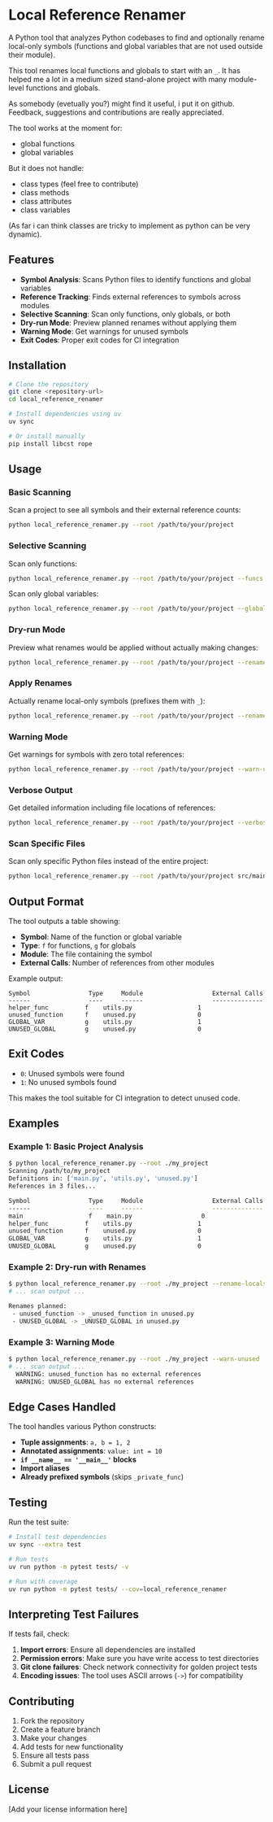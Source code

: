 # Local Reference Renamer

A Python tool that analyzes Python codebases to find and optionally rename local-only symbols (functions and global variables that are not used outside their module).

This tool renames local functions and globals to start with an `_`.
It has helped me a lot in a medium sized stand-alone project with many module-level functions and globals.

As somebody (evetually you?) might find it useful, i put it on github.
Feedback, suggestions and contributions are really appreciated.

The tool works at the moment for:
- global functions
- global variables

But it does not handle:
- class types (feel free to contribute)
- class methods
- class attributes
- class variables

(As far i can think classes are tricky to implement as python can be very dynamic).

## Features

- **Symbol Analysis**: Scans Python files to identify functions and global variables
- **Reference Tracking**: Finds external references to symbols across modules
- **Selective Scanning**: Scan only functions, only globals, or both
- **Dry-run Mode**: Preview planned renames without applying them
- **Warning Mode**: Get warnings for unused symbols
- **Exit Codes**: Proper exit codes for CI integration

## Installation

```bash
# Clone the repository
git clone <repository-url>
cd local_reference_renamer

# Install dependencies using uv
uv sync

# Or install manually
pip install libcst rope
```

## Usage

### Basic Scanning

Scan a project to see all symbols and their external reference counts:

```bash
python local_reference_renamer.py --root /path/to/your/project
```

### Selective Scanning

Scan only functions:
```bash
python local_reference_renamer.py --root /path/to/your/project --funcs
```

Scan only global variables:
```bash
python local_reference_renamer.py --root /path/to/your/project --globals
```

### Dry-run Mode

Preview what renames would be applied without actually making changes:

```bash
python local_reference_renamer.py --root /path/to/your/project --rename-locals --dry-run
```

### Apply Renames

Actually rename local-only symbols (prefixes them with `_`):

```bash
python local_reference_renamer.py --root /path/to/your/project --rename-locals
```

### Warning Mode

Get warnings for symbols with zero total references:

```bash
python local_reference_renamer.py --root /path/to/your/project --warn-unused
```

### Verbose Output

Get detailed information including file locations of references:

```bash
python local_reference_renamer.py --root /path/to/your/project --verbose
```

### Scan Specific Files

Scan only specific Python files instead of the entire project:

```bash
python local_reference_renamer.py --root /path/to/your/project src/main.py src/utils.py
```

## Output Format

The tool outputs a table showing:
- **Symbol**: Name of the function or global variable
- **Type**: `f` for functions, `g` for globals
- **Module**: The file containing the symbol
- **External Calls**: Number of references from other modules

Example output:
```
Symbol                Type     Module                   External Calls
------                ----     ------                   --------------
helper_func          f    utils.py                  1
unused_function      f    unused.py                 0
GLOBAL_VAR           g    utils.py                  1
UNUSED_GLOBAL        g    unused.py                 0
```

## Exit Codes

- `0`: Unused symbols were found
- `1`: No unused symbols found

This makes the tool suitable for CI integration to detect unused code.

## Examples

### Example 1: Basic Project Analysis

```bash
$ python local_reference_renamer.py --root ./my_project
Scanning /path/to/my_project
Definitions in: ['main.py', 'utils.py', 'unused.py']
References in 3 files...

Symbol                Type     Module                   External Calls
------                ----     ------                   --------------
main                  f    main.py                   0
helper_func          f    utils.py                  1
unused_function      f    unused.py                 0
GLOBAL_VAR           g    utils.py                  1
UNUSED_GLOBAL        g    unused.py                 0
```

### Example 2: Dry-run with Renames

```bash
$ python local_reference_renamer.py --root ./my_project --rename-locals --dry-run
# ... scan output ...

Renames planned:
 - unused_function -> _unused_function in unused.py
 - UNUSED_GLOBAL -> _UNUSED_GLOBAL in unused.py
```

### Example 3: Warning Mode

```bash
$ python local_reference_renamer.py --root ./my_project --warn-unused
# ... scan output ...
  WARNING: unused_function has no external references
  WARNING: UNUSED_GLOBAL has no external references
```

## Edge Cases Handled

The tool handles various Python constructs:

- **Tuple assignments**: `a, b = 1, 2`
- **Annotated assignments**: `value: int = 10`
- **`if __name__ == '__main__'` blocks**
- **Import aliases**
- **Already prefixed symbols** (skips `_private_func`)

## Testing

Run the test suite:

```bash
# Install test dependencies
uv sync --extra test

# Run tests
uv run python -m pytest tests/ -v

# Run with coverage
uv run python -m pytest tests/ --cov=local_reference_renamer
```

## Interpreting Test Failures

If tests fail, check:

1. **Import errors**: Ensure all dependencies are installed
2. **Permission errors**: Make sure you have write access to test directories
3. **Git clone failures**: Check network connectivity for golden project tests
4. **Encoding issues**: The tool uses ASCII arrows (`->`) for compatibility

## Contributing

1. Fork the repository
2. Create a feature branch
3. Make your changes
4. Add tests for new functionality
5. Ensure all tests pass
6. Submit a pull request

## License

[Add your license information here]
